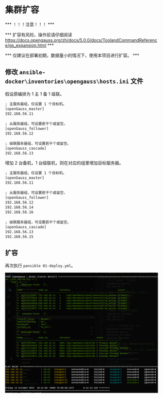 # 集群扩容

*** ！！！注意！！！ ***

*** 扩容有风险，操作前请仔细阅读 https://docs.opengauss.org/zh/docs/5.0.0/docs/ToolandCommandReference/gs_expansion.html ***

*** 仅建议在部署初期，数据量小的情况下，使用本项目进行扩容。 ***

## 修改 `ansible-docker\inventories\opengauss\hosts.ini` 文件

假设原编排为 1 主 1 备 1 级联。

```
; 主服务器组，仅设置 1 个目标机。
[openGauss_master]
192.168.56.11

; 从服务器组，可设置若干个或留空。
[openGauss_follower]
192.168.56.12

; 级联服务器组，可设置若干个或留空。
[openGauss_cascade]
192.168.56.13

```

增加 2 台备机，1 台级联机，则在对应的组里增加目标服务器。

```
; 主服务器组，仅设置 1 个目标机。
[openGauss_master]
192.168.56.11

; 从服务器组，可设置若干个或留空。
[openGauss_follower]
192.168.56.12
192.168.56.14
192.168.56.16

; 级联服务器组，可设置若干个或留空。
[openGauss_cascade]
192.168.56.13
192.168.56.15

```

## 扩容

再次执行 `pansible 01-deploy.yml`。

![扩容结果](imgs/23-10-13_1155_909.png)